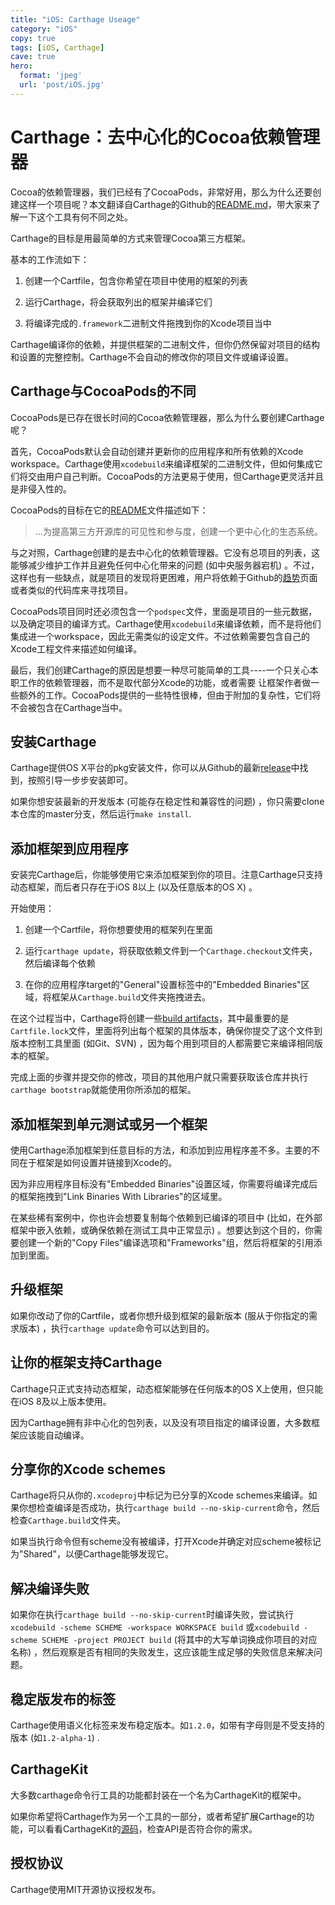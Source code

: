 ```yaml
---
title: "iOS: Carthage Useage"
category: "iOS"
copy: true
tags: [iOS, Carthage]
cave: true
hero:
  format: 'jpeg'
  url: 'post/iOS.jpg'
---
```

# Carthage：去中心化的Cocoa依赖管理器

Cocoa的依赖管理器，我们已经有了CocoaPods，非常好用，那么为什么还要创建这样一个项目呢？本文翻译自Carthage的Github的[README.md](https://github.com/Carthage/Carthage#adding-frameworks-to-an-application)，带大家来了解一下这个工具有何不同之处。

Carthage的目标是用最简单的方式来管理Cocoa第三方框架。

基本的工作流如下：

1. 创建一个Cartfile，包含你希望在项目中使用的框架的列表

2. 运行Carthage，将会获取列出的框架并编译它们

3. 将编译完成的`.framework`二进制文件拖拽到你的Xcode项目当中

Carthage编译你的依赖，并提供框架的二进制文件，但你仍然保留对项目的结构和设置的完整控制。Carthage不会自动的修改你的项目文件或编译设置。

## Carthage与CocoaPods的不同

CocoaPods是已存在很长时间的Cocoa依赖管理器，那么为什么要创建Carthage呢？

首先，CocoaPods默认会自动创建并更新你的应用程序和所有依赖的Xcode workspace。Carthage使用`xcodebuild`来编译框架的二进制文件，但如何集成它们将交由用户自己判断。CocoaPods的方法更易于使用，但Carthage更灵活并且是非侵入性的。

CocoaPods的目标在它的[README](https://github.com/CocoaPods/CocoaPods/blob/1703a3464674baecf54bd7e766f4b37ed8fc43f7/README.md)文件描述如下：

> ...为提高第三方开源库的可见性和参与度，创建一个更中心化的生态系统。

与之对照，Carthage创建的是去中心化的依赖管理器。它没有总项目的列表，这能够减少维护工作并且避免任何中心化带来的问题 (如中央服务器宕机) 。不过，这样也有一些缺点，就是项目的发现将更困难，用户将依赖于Github的[趋势](https://github.com/trending?l=swift)页面或者类似的代码库来寻找项目。

CocoaPods项目同时还必须包含一个`podspec`文件，里面是项目的一些元数据，以及确定项目的编译方式。Carthage使用`xcodebuild`来编译依赖，而不是将他们集成进一个workspace，因此无需类似的设定文件。不过依赖需要包含自己的Xcode工程文件来描述如何编译。

最后，我们创建Carthage的原因是想要一种尽可能简单的工具----一个只关心本职工作的依赖管理器，而不是取代部分Xcode的功能，或者需要 让框架作者做一些额外的工作。CocoaPods提供的一些特性很棒，但由于附加的复杂性，它们将不会被包含在Carthage当中。

## 安装Carthage

Carthage提供OS X平台的pkg安装文件，你可以从Github的最新[release](https://github.com/Carthage/Carthage/releases)中找到，按照引导一步步安装即可。

如果你想安装最新的开发版本 (可能存在稳定性和兼容性的问题) ，你只需要clone本仓库的master分支，然后运行`make install`.

## 添加框架到应用程序

安装完Carthage后，你能够使用它来添加框架到你的项目。注意Carthage只支持动态框架，而后者只存在于iOS 8以上 (以及任意版本的OS X) 。

开始使用：

1. 创建一个Cartfile，将你想要使用的框架列在里面

2. 运行`carthage update`，将获取依赖文件到一个`Carthage.checkout`文件夹，然后编译每个依赖

3. 在你的应用程序target的"General"设置标签中的"Embedded Binaries"区域，将框架从`Carthage.build`文件夹拖拽进去。

在这个过程当中，Carthage将创建一些[build artifacts](https://github.com/Carthage/Carthage/blob/master/Documentation/Artifacts.md)，其中最重要的是`Cartfile.lock`文件，里面将列出每个框架的具体版本，确保你提交了这个文件到版本控制工具里面 (如Git、SVN) ，因为每个用到项目的人都需要它来编译相同版本的框架。

完成上面的步骤并提交你的修改，项目的其他用户就只需要获取该仓库并执行`carthage bootstrap`就能使用你所添加的框架。

## 添加框架到单元测试或另一个框架

使用Carthage添加框架到任意目标的方法，和添加到应用程序差不多。主要的不同在于框架是如何设置并链接到Xcode的。

因为非应用程序目标没有"Embedded Binaries"设置区域，你需要将编译完成后的框架拖拽到"Link Binaries With Libraries"的区域里。

在某些稀有案例中，你也许会想要复制每个依赖到已编译的项目中 (比如，在外部框架中嵌入依赖，或确保依赖在测试工具中正常显示) 。想要达到这个目的，你需要创建一个新的"Copy Files"编译选项和"Frameworks"组，然后将框架的引用添加到里面。

## 升级框架

如果你改动了你的Cartfile，或者你想升级到框架的最新版本 (服从于你指定的需求版本) ，执行`carthage update`命令可以达到目的。

## 让你的框架支持Carthage

Carthage只正式支持动态框架，动态框架能够在任何版本的OS X上使用，但只能在iOS 8及以上版本使用。

因为Carthage拥有非中心化的包列表，以及没有项目指定的编译设置，大多数框架应该能自动编译。

## 分享你的Xcode schemes

Carthage将只从你的`.xcodeproj`中标记为已分享的Xcode schemes来编译。如果你想检查编译是否成功，执行`carthage build --no-skip-current`命令，然后检查`Carthage.build`文件夹。

如果当执行命令但有scheme没有被编译，打开Xcode并确定对应scheme被标记为"Shared"，以便Carthage能够发现它。

## 解决编译失败

如果你在执行`carthage build --no-skip-current`时编译失败，尝试执行`xcodebuild -scheme SCHEME -workspace WORKSPACE build` 或`xcodebuild -scheme SCHEME -project PROJECT build` (将其中的大写单词换成你项目的对应名称) ，然后观察是否有相同的失败发生，这应该能生成足够的失败信息来解决问题。

## 稳定版发布的标签

Carthage使用语义化标签来发布稳定版本。如`1.2.0`，如带有字母则是不受支持的版本 (如`1.2-alpha-1`) .

## CarthageKit

大多数carthage命令行工具的功能都封装在一个名为CarthageKit的框架中。

如果你希望将Carthage作为另一个工具的一部分，或者希望扩展Carthage的功能，可以看看CarthageKit的[源码](https://github.com/Carthage/Carthage/blob/master/CarthageKit)，检查API是否符合你的需求。

## 授权协议

Carthage使用MIT开源协议授权发布。
